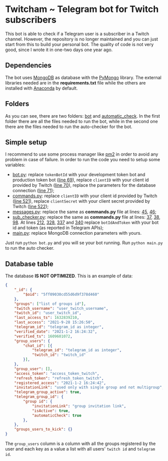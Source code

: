 # Twitcham ~ Telegram bot for Twitch subscribers

This bot is able to check if a Telegram user is a subscriber in a Twitch channel. However, the repository is no longer maintained and you can just start from this to build your personal bot. The quality of code is not very good, since I wrote it in one-two days one year ago.

## Dependencies

The bot uses [MongoDB](https://www.mongodb.com/) as database with the [PyMongo](https://pymongo.readthedocs.io/en/stable/) library. The external libraries needed are in the __requirements.txt__ file while the others are installed with [Anaconda](https://www.anaconda.com/products/individual) by default.

## Folders

As you can see, there are two folders: [bot](./bot) and [automatic_check](./automatic_check). In the first folder there are all the files needed to run the bot, while in the second one there are the files needed to run the auto-checker for the bot.

## Simple setup

I recommend to use some process manager like [pm2](https://pm2.keymetrics.io/) in order to avoid any problem in case of failure. In order to run the code you need to setup some variables:

  - [bot.py](./bot/bot.py): replace `tokenBotId` with your development token bot and production token bot ([line 69](https://github.com/aedoardo/telegram-twitch-sub-bot/blob/main/bot/bot.py#L69)), replace `clientID` with your client id provided by Twitch ([line 70](https://github.com/aedoardo/telegram-twitch-sub-bot/blob/main/bot/bot.py#L70)), replace the parameters for the database connection ([line 71](https://github.com/aedoardo/telegram-twitch-sub-bot/blob/main/bot/bot.py#L71));
  - [commands.py](./bot/commands.py): replace `clientID` with your client id provided by Twitch ([line 521](https://github.com/aedoardo/telegram-twitch-sub-bot/blob/main/bot/commands.py#L521)), replace `clientSecret` with your client secret provided by Twitch ([line 522](https://github.com/aedoardo/telegram-twitch-sub-bot/blob/main/bot/commands.py#L522));
  - [messages.py](./bot/messages.py): replace the same as __commands.py__ file at lines: [45](https://github.com/aedoardo/telegram-twitch-sub-bot/blob/main/bot/messages.py#L45), [46](https://github.com/aedoardo/telegram-twitch-sub-bot/blob/main/bot/messages.py#L46);
  - [sub_checker.py](./automatic_check/modules/sub_checker.py): replace the same as __commands.py__ file at lines: [37](https://github.com/aedoardo/telegram-twitch-sub-bot/blob/main/automatic_check/modules/sub_checker.py#L37), [38](https://github.com/aedoardo/telegram-twitch-sub-bot/blob/main/automatic_check/modules/sub_checker.py#L38), [98](https://github.com/aedoardo/telegram-twitch-sub-bot/blob/main/automatic_check/modules/sub_checker.py#L98). At lines [212](https://github.com/aedoardo/telegram-twitch-sub-bot/blob/main/automatic_check/sub_checker.py#L212), [328](https://github.com/aedoardo/telegram-twitch-sub-bot/blob/main/automatic_check/modules/sub_checker.py#L328), [337](https://github.com/aedoardo/telegram-twitch-sub-bot/blob/main/automatic_check/modules/sub_checker.py#L337) and [340](https://github.com/aedoardo/telegram-twitch-sub-bot/blob/main/automatic_check/modules/sub_checker.py#L340) replace `botIdAndToken` with your bot id and token (as reported in Telegram APIs);
  - [main.py](./automatic_check/moduels/main.py): replace MongoDB connection parameters with yours.


Just run `python bot.py` and you will se your bot running. Run `python main.py` to run the auto checker.

## Database table

The database **IS NOT OPTIMIZED**. This is an example of data:
```json
{
    "_id": {
        "$oid": "5ff09030cd55d6d9f378d460"
    },
    "groups": ["list of groups id"],
    "twitch_username": "user_twitch_username",
    "twitch_id": "user_twitch_id",
    "last_access_ts": 1632839210,
    "last_access": "2021-9-28 15:26:50",
    "telegram_id": "telegram_id as integer",
    "verified_date": "2021-1-2 16:24:32",
    "verified_ts": 1609601072,
    "group_users": {
        "chat_id": [{
            "telegram_id": "telegram_id as integer",
            "twitch_id": "twitch_id"
        }],
    },
    "group_user": [],
    "access_token": "access_token_twitch",
    "refresh_token": "refresh_token_twitch",
    "registered_access": "2021-1-2 16:24:42",
    "invitationLink": "used only with single group and not multigroup",
    "telegram_group_active": true,
    "telegram_group_id": {
        "group id": {
            "invitationLink": "group invitation link",
            "isActive": true,
            "automaticCheck": true
        },
    },
    "groups_users_to_kick": {}
}
```
The `group_users` column is a column with all the groups registered by the user and each key as a value a list with all users' `twitch id` and `telegram id`.

